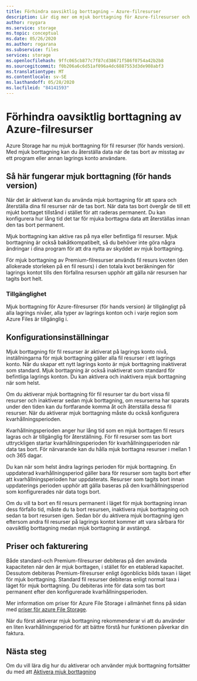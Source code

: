```yaml
---
title: Förhindra oavsiktlig borttagning – Azure-filresurser
description: Lär dig mer om mjuk borttagning för Azure-filresurser och hur du kan använda det för att återställa data och förhindra oavsiktlig borttagning.
author: roygara
ms.service: storage
ms.topic: conceptual
ms.date: 05/26/2020
ms.author: rogarana
ms.subservice: files
services: storage
ms.openlocfilehash: 9ffc065cb877c7f87cd38671f586f0754a42b2b8
ms.sourcegitcommit: f0b206a6c6d51af096a4dc6887553d3de908abf3
ms.translationtype: MT
ms.contentlocale: sv-SE
ms.lasthandoff: 05/28/2020
ms.locfileid: "84141593"
---
```

# <a name="prevent-accidental-deletion-of-azure-file-shares"></a>Förhindra oavsiktlig borttagning av Azure-filresurser

Azure Storage har nu mjuk borttagning för fil resurser (för hands version). Med mjuk borttagning kan du återställa data när de tas bort av misstag av ett program eller annan lagrings konto användare.

## <a name="how-soft-delete-preview-works"></a>Så här fungerar mjuk borttagning (för hands version)

När det är aktiverat kan du använda mjuk borttagning för att spara och återställa dina fil resurser när de tas bort. När data tas bort övergår de till ett mjukt borttaget tillstånd i stället för att raderas permanent. Du kan konfigurera hur lång tid det tar för mjuka borttagna data att återställas innan den tas bort permanent.

Mjuk borttagning kan aktive ras på nya eller befintliga fil resurser. Mjuk borttagning är också bakåtkompatibelt, så du behöver inte göra några ändringar i dina program för att dra nytta av skyddet av mjuk borttagning. 

För mjuk borttagning av Premium-filresurser används fil resurs kvoten (den allokerade storleken på en fil resurs) i den totala kvot beräkningen för lagrings kontot tills den förfallna resursen upphör att gälla när resursen har tagits bort helt.

### <a name="availability"></a>Tillgänglighet

Mjuk borttagning för Azure-filresurser (för hands version) är tillgängligt på alla lagrings nivåer, alla typer av lagrings konton och i varje region som Azure Files är tillgänglig i.

## <a name="configuration-settings"></a>Konfigurationsinställningar

Mjuk borttagning för fil resurser är aktiverat på lagrings konto nivå, inställningarna för mjuk borttagning gäller alla fil resurser i ett lagrings konto. När du skapar ett nytt lagrings konto är mjuk borttagning inaktiverat som standard. Mjuk borttagning är också inaktiverat som standard för befintliga lagrings konton. Du kan aktivera och inaktivera mjuk borttagning när som helst.

Om du aktiverar mjuk borttagning för fil resurser tar du bort vissa fil resurser och inaktiverar sedan mjuk borttagning, om resurserna har sparats under den tiden kan du fortfarande komma åt och återställa dessa fil resurser. När du aktiverar mjuk borttagning måste du också konfigurera kvarhållningsperioden.

Kvarhållningsperioden anger hur lång tid som en mjuk borttagen fil resurs lagras och är tillgänglig för återställning. För fil resurser som tas bort uttryckligen startar kvarhållningsperioden för kvarhållningsperioden när data tas bort. För närvarande kan du hålla mjuk borttagna resurser i mellan 1 och 365 dagar.

Du kan när som helst ändra lagrings perioden för mjuk borttagning. En uppdaterad kvarhållningsperiod gäller bara för resurser som tagits bort efter att kvarhållningsperioden har uppdaterats. Resurser som tagits bort innan uppdaterings perioden upphör att gälla baseras på den kvarhållningsperiod som konfigurerades när data togs bort.

Om du vill ta bort en fil resurs permanent i läget för mjuk borttagning innan dess förfallo tid, måste du ta bort resursen, inaktivera mjuk borttagning och sedan ta bort resursen igen. Sedan bör du aktivera mjuk borttagning igen eftersom andra fil resurser på lagrings kontot kommer att vara sårbara för oavsiktlig borttagning medan mjuk borttagning är avstängd.

## <a name="pricing-and-billing"></a>Priser och fakturering

Både standard-och Premium-filresurser debiteras på den använda kapaciteten när den är mjuk borttagen, i stället för en etablerad kapacitet. Dessutom debiteras Premium-filresurser enligt ögonblicks bilds taxan i läget för mjuk borttagning. Standard fil resurser debiteras enligt normal taxa i läget för mjuk borttagning. Du debiteras inte för data som tas bort permanent efter den konfigurerade kvarhållningsperioden.

Mer information om priser för Azure File Storage i allmänhet finns på sidan med [priser för azure File Storage](https://azure.microsoft.com/pricing/details/storage/files/).

När du först aktiverar mjuk borttagning rekommenderar vi att du använder en liten kvarhållningsperiod för att bättre förstå hur funktionen påverkar din faktura.

## <a name="next-steps"></a>Nästa steg

Om du vill lära dig hur du aktiverar och använder mjuk borttagning fortsätter du med att [Aktivera mjuk borttagning](storage-files-enable-soft-delete.md)
